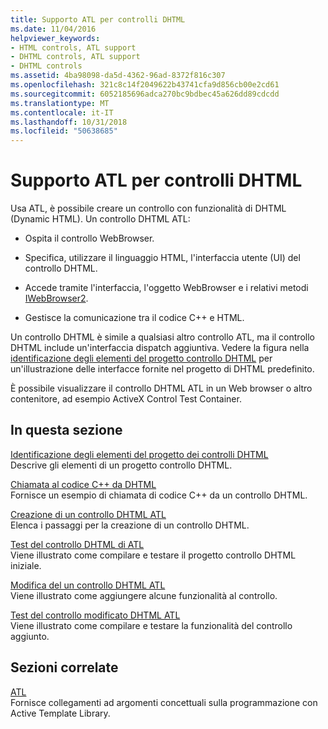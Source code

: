 ```yaml
---
title: Supporto ATL per controlli DHTML
ms.date: 11/04/2016
helpviewer_keywords:
- HTML controls, ATL support
- DHTML controls, ATL support
- DHTML controls
ms.assetid: 4ba98098-da5d-4362-96ad-8372f816c307
ms.openlocfilehash: 321c8c14f2049622b43741cfa9d856cb00e2cd61
ms.sourcegitcommit: 6052185696adca270bc9bdbec45a626dd89cdcdd
ms.translationtype: MT
ms.contentlocale: it-IT
ms.lasthandoff: 10/31/2018
ms.locfileid: "50638685"
---
```

# <a name="atl-support-for-dhtml-controls"></a>Supporto ATL per controlli DHTML

Usa ATL, è possibile creare un controllo con funzionalità di DHTML (Dynamic HTML). Un controllo DHTML ATL:

- Ospita il controllo WebBrowser.

- Specifica, utilizzare il linguaggio HTML, l'interfaccia utente (UI) del controllo DHTML.

- Accede tramite l'interfaccia, l'oggetto WebBrowser e i relativi metodi [IWebBrowser2](https://msdn.microsoft.com/library/aa752127.aspx).

- Gestisce la comunicazione tra il codice C++ e HTML.

Un controllo DHTML è simile a qualsiasi altro controllo ATL, ma il controllo DHTML include un'interfaccia dispatch aggiuntiva. Vedere la figura nella [identificazione degli elementi del progetto controllo DHTML](../atl/identifying-the-elements-of-the-dhtml-control-project.md) per un'illustrazione delle interfacce fornite nel progetto di DHTML predefinito.

È possibile visualizzare il controllo DHTML ATL in un Web browser o altro contenitore, ad esempio ActiveX Control Test Container.

## <a name="in-this-section"></a>In questa sezione

[Identificazione degli elementi del progetto dei controlli DHTML](../atl/identifying-the-elements-of-the-dhtml-control-project.md)<br/>
Descrive gli elementi di un progetto controllo DHTML.

[Chiamata al codice C++ da DHTML](../atl/calling-cpp-code-from-dhtml.md)<br/>
Fornisce un esempio di chiamata di codice C++ da un controllo DHTML.

[Creazione di un controllo DHTML ATL](../atl/creating-an-atl-dhtml-control.md)<br/>
Elenca i passaggi per la creazione di un controllo DHTML.

[Test del controllo DHTML di ATL](../atl/testing-the-atl-dhtml-control.md)<br/>
Viene illustrato come compilare e testare il progetto controllo DHTML iniziale.

[Modifica del un controllo DHTML ATL](../atl/modifying-the-atl-dhtml-control.md)<br/>
Viene illustrato come aggiungere alcune funzionalità al controllo.

[Test del controllo modificato DHTML ATL](../atl/testing-the-modified-atl-dhtml-control.md)<br/>
Viene illustrato come compilare e testare la funzionalità del controllo aggiunto.

## <a name="related-sections"></a>Sezioni correlate

[ATL](../atl/active-template-library-atl-concepts.md)<br/>
Fornisce collegamenti ad argomenti concettuali sulla programmazione con Active Template Library.

